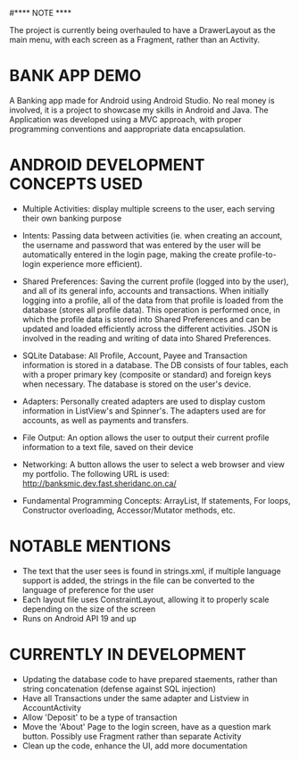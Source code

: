 #**** NOTE ****

The project is currently being overhauled to have a DrawerLayout as the main menu, with each screen as a Fragment, rather than an Activity.

# BANK APP DEMO

A Banking app made for Android using Android Studio. No real money is involved, it is a project to showcase my skills in Android and Java. The Application was developed using a MVC approach, with proper programming conventions and aappropriate data encapsulation.

# ANDROID DEVELOPMENT CONCEPTS USED

- Multiple Activities: display multiple screens to the user, each serving their own banking purpose

- Intents: Passing data between activities (ie. when creating an account, the username and password that was entered by the user will be automatically entered in the login page, making the create profile-to-login experience more efficient).

- Shared Preferences: Saving the current profile (logged into by the user), and all of its general info, accounts and transactions. When initially logging into a profile, all of the data from that profile is loaded from the database (stores all profile data). This operation is performed once, in which the profile data is stored into Shared Preferences and can be updated and loaded efficiently across the different activities. JSON is involved in the reading and writing of data into Shared Preferences.

- SQLite Database: All Profile, Account, Payee and Transaction information is stored in a database. The DB consists of four tables, each with a proper primary key (composite or standard) and foreign keys when necessary. The database is stored on the user's device.

- Adapters: Personally created adapters are used to display custom information in ListView's and Spinner's. The adapters used are for accounts, as well as payments and transfers. 

- File Output: An option allows the user to output their current profile information to a text file, saved on their device

- Networking: A button allows the user to select a web browser and view my portfolio. The following URL is used: http://banksmic.dev.fast.sheridanc.on.ca/

- Fundamental Programming Concepts: ArrayList, If statements, For loops, Constructor overloading, Accessor/Mutator methods, etc.

# NOTABLE MENTIONS

- The text that the user sees is found in strings.xml, if multiple language support is added, the strings in the file can be converted to the language of preference for the user
- Each layout file uses ConstraintLayout, allowing it to properly scale depending on the size of the screen
- Runs on Android API 19 and up

# CURRENTLY IN DEVELOPMENT

- Updating the database code to have prepared staements, rather than string concatenation (defense against SQL injection)
- Have all Transactions under the same adapter and Listview in AccountActivity
- Allow 'Deposit' to be a type of transaction
- Move the 'About' Page to the login screen, have as a question mark button. Possibly use Fragment rather than separate Activity
- Clean up the code, enhance the UI, add more documentation
